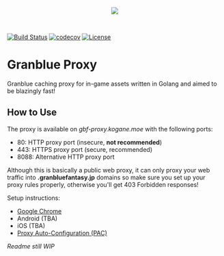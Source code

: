 <br>
<p align="center"><img src="https://raw.githubusercontent.com/Frizz925/gbf-proxy/master/res/architecture-rev2.png"></p>
<br>

[![Build Status](https://travis-ci.org/Frizz925/gbf-proxy.svg?branch=master)](https://travis-ci.org/Frizz925/gbf-proxy)
[![codecov](https://codecov.io/gh/Frizz925/gbf-proxy/branch/master/graph/badge.svg)](https://codecov.io/gh/Frizz925/gbf-proxy)
[![License](https://img.shields.io/github/license/Frizz925/gbf-proxy.svg?style=flat)](https://github.com/Frizz925/gbf-proxy/blob/master/LICENSE)

# Granblue Proxy
Granblue caching proxy for in-game assets written in Golang and aimed to be blazingly fast!

## How to Use
The proxy is available on *gbf-proxy.kogane.moe* with the following ports:
- 80: HTTP proxy port (insecure, **not recommended**)
- 443: HTTPS proxy port (secure, recommended)
- 8088: Alternative HTTP proxy port

Although this is basically a public web proxy, it can only proxy your web traffic into **.granbluefantasy.jp** domains so make sure you set up your proxy rules properly, otherwise you'll get 403 Forbidden responses!

Setup instructions:
- [Google Chrome](https://github.com/Frizz925/gbf-proxy/blob/master/docs/setup-google-chrome.md)
- Android (TBA)
- iOS (TBA)
- [Proxy Auto-Configuration (PAC)](https://github.com/Frizz925/gbf-proxy/blob/master/docs/setup-pac.md)

*Readme still WIP*

